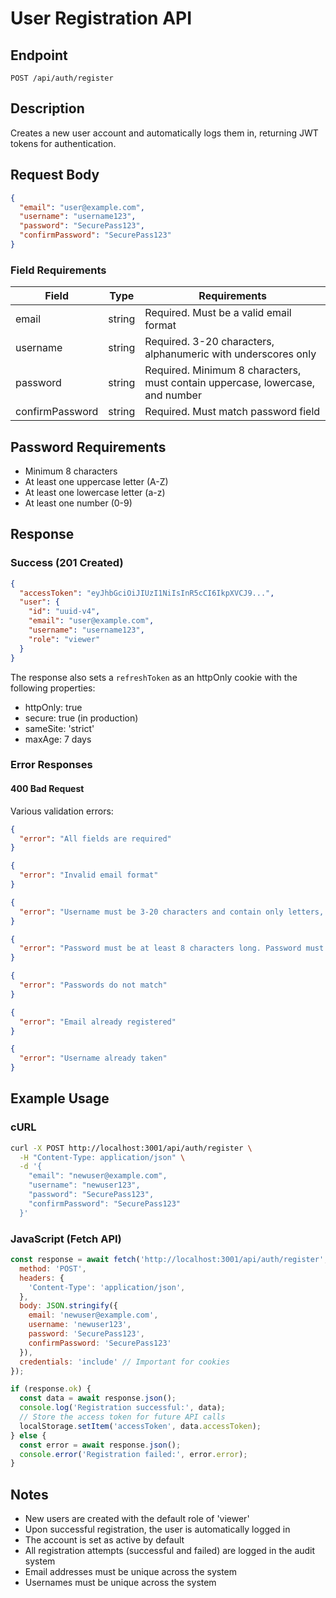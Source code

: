 # User Registration API

## Endpoint
`POST /api/auth/register`

## Description
Creates a new user account and automatically logs them in, returning JWT tokens for authentication.

## Request Body
```json
{
  "email": "user@example.com",
  "username": "username123",
  "password": "SecurePass123",
  "confirmPassword": "SecurePass123"
}
```

### Field Requirements

| Field | Type | Requirements |
|-------|------|--------------|
| email | string | Required. Must be a valid email format |
| username | string | Required. 3-20 characters, alphanumeric with underscores only |
| password | string | Required. Minimum 8 characters, must contain uppercase, lowercase, and number |
| confirmPassword | string | Required. Must match password field |

## Password Requirements
- Minimum 8 characters
- At least one uppercase letter (A-Z)
- At least one lowercase letter (a-z)
- At least one number (0-9)

## Response

### Success (201 Created)
```json
{
  "accessToken": "eyJhbGciOiJIUzI1NiIsInR5cCI6IkpXVCJ9...",
  "user": {
    "id": "uuid-v4",
    "email": "user@example.com",
    "username": "username123",
    "role": "viewer"
  }
}
```

The response also sets a `refreshToken` as an httpOnly cookie with the following properties:
- httpOnly: true
- secure: true (in production)
- sameSite: 'strict'
- maxAge: 7 days

### Error Responses

#### 400 Bad Request
Various validation errors:

```json
{
  "error": "All fields are required"
}
```

```json
{
  "error": "Invalid email format"
}
```

```json
{
  "error": "Username must be 3-20 characters and contain only letters, numbers, and underscores"
}
```

```json
{
  "error": "Password must be at least 8 characters long. Password must contain at least one uppercase letter"
}
```

```json
{
  "error": "Passwords do not match"
}
```

```json
{
  "error": "Email already registered"
}
```

```json
{
  "error": "Username already taken"
}
```

## Example Usage

### cURL
```bash
curl -X POST http://localhost:3001/api/auth/register \
  -H "Content-Type: application/json" \
  -d '{
    "email": "newuser@example.com",
    "username": "newuser123",
    "password": "SecurePass123",
    "confirmPassword": "SecurePass123"
  }'
```

### JavaScript (Fetch API)
```javascript
const response = await fetch('http://localhost:3001/api/auth/register', {
  method: 'POST',
  headers: {
    'Content-Type': 'application/json',
  },
  body: JSON.stringify({
    email: 'newuser@example.com',
    username: 'newuser123',
    password: 'SecurePass123',
    confirmPassword: 'SecurePass123'
  }),
  credentials: 'include' // Important for cookies
});

if (response.ok) {
  const data = await response.json();
  console.log('Registration successful:', data);
  // Store the access token for future API calls
  localStorage.setItem('accessToken', data.accessToken);
} else {
  const error = await response.json();
  console.error('Registration failed:', error.error);
}
```

## Notes
- New users are created with the default role of 'viewer'
- Upon successful registration, the user is automatically logged in
- The account is set as active by default
- All registration attempts (successful and failed) are logged in the audit system
- Email addresses must be unique across the system
- Usernames must be unique across the system